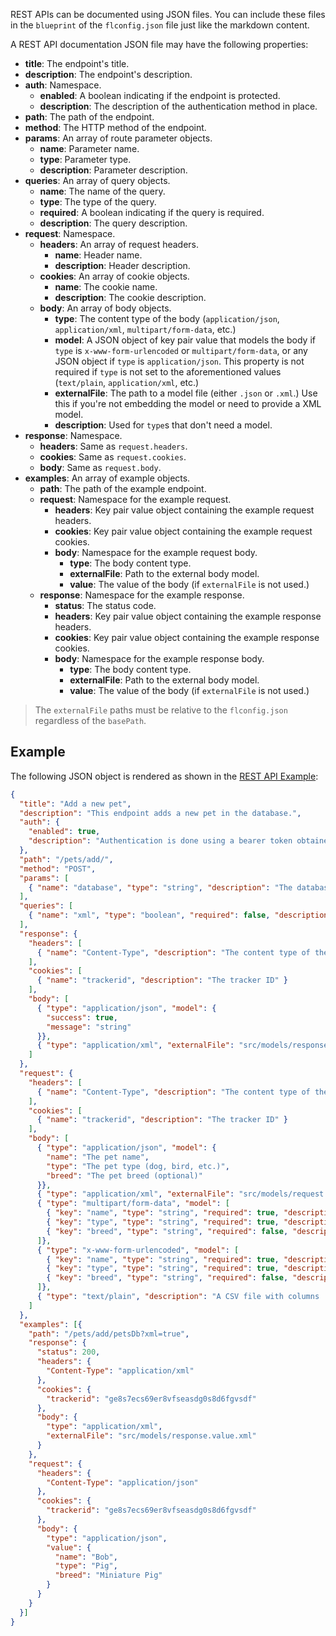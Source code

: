 REST APIs can be documented using JSON files. You can include these files in the `blueprint` of the `flconfig.json` file just like the markdown content.

A REST API documentation JSON file may have the following properties:

  - **title**: The endpoint's title.
  - **description**: The endpoint's description.
  - **auth**: Namespace.
    - **enabled**: A boolean indicating if the endpoint is protected.
    - **description**: The description of the authentication method in place.
  - **path**: The path of the endpoint.
  - **method**: The HTTP method of the endpoint.
  - **params**: An array of route parameter objects.
    - **name**: Parameter name.
    - **type**: Parameter type.
    - **description**: Parameter description.
  - **queries**: An array of query objects.
    - **name**: The name of the query.
    - **type**: The type of the query.
    - **required**: A boolean indicating if the query is required.
    - **description**: The query description.
  - **request**: Namespace.
    - **headers**: An array of request headers.
      - **name**: Header name.
      - **description**: Header description.
    - **cookies**: An array of cookie objects.
      - **name**: The cookie name.
      - **description**: The cookie description.
    - **body**: An array of body objects.
      - **type**: The content type of the body (`application/json`, `application/xml`, `multipart/form-data`, etc.)
      - **model**: A JSON object of key pair value that models the body if `type` is `x-www-form-urlencoded` or `multipart/form-data`, or any JSON object if `type` is `application/json`. This property is not required if `type` is not set to the aforementioned values (`text/plain`, `application/xml`, etc.)
      - **externalFile**: The path to a model file (either `.json` or `.xml`.) Use this if you're not embedding the model or need to provide a XML model.
      - **description**: Used for `type`s that don't need a model.
  - **response**: Namespace.
    - **headers**: Same as `request.headers`.
    - **cookies**: Same as `request.cookies`.
    - **body**: Same as `request.body`.
  - **examples**: An array of example objects.
    - **path**: The path of the example endpoint.
    - **request**: Namespace for the example request.
      - **headers**: Key pair value object containing the example request headers.
      - **cookies**: Key pair value object containing the example request cookies.
      - **body**: Namespace for the example request body.
        - **type**: The body content type.
        - **externalFile**: Path to the external body model.
        - **value**: The value of the body (if `externalFile` is not used.)
    - **response**: Namespace for the example response.
      - **status**: The status code.
      - **headers**: Key pair value object containing the example response headers.
      - **cookies**: Key pair value object containing the example response cookies.
      - **body**: Namespace for the example response body.
        - **type**: The body content type.
        - **externalFile**: Path to the external body model.
        - **value**: The value of the body (if `externalFile` is not used.)

> The `externalFile` paths must be relative to the `flconfig.json` regardless of the `basePath`.

## Example

The following JSON object is rendered as shown in the [REST API Example]({{versionRootPrefix}}/contents/rest-api-example):

```json
{
  "title": "Add a new pet",
  "description": "This endpoint adds a new pet in the database.",
  "auth": {
    "enabled": true,
    "description": "Authentication is done using a bearer token obtained from the `/auth/getToken` endpoint."
  },
  "path": "/pets/add/",
  "method": "POST",
  "params": [
    { "name": "database", "type": "string", "description": "The database name to add the pet in" }
  ],
  "queries": [
    { "name": "xml", "type": "boolean", "required": false, "description": "If present, the response type would be XML instead of JSON" }
  ],
  "response": {
    "headers": [
      { "name": "Content-Type", "description": "The content type of the body" }
    ],
    "cookies": [
      { "name": "trackerid", "description": "The tracker ID" }
    ],
    "body": [
      { "type": "application/json", "model": {
        "success": true,
        "message": "string"
      }},
      { "type": "application/xml", "externalFile": "src/models/response.model.xml" }
    ]
  },
  "request": {
    "headers": [
      { "name": "Content-Type", "description": "The content type of the body" }
    ],
    "cookies": [
      { "name": "trackerid", "description": "The tracker ID" }
    ],
    "body": [
      { "type": "application/json", "model": {
        "name": "The pet name",
        "type": "The pet type (dog, bird, etc.)",
        "breed": "The pet breed (optional)"
      }},
      { "type": "application/xml", "externalFile": "src/models/request.model.xml" },
      { "type": "multipart/form-data", "model": [
        { "key": "name", "type": "string", "required": true, "description": "The pet name" },
        { "key": "type", "type": "string", "required": true, "description": "The pet type (dog, bird, etc.)" },
        { "key": "breed", "type": "string", "required": false, "description": "The pet breed" }
      ]},
      { "type": "x-www-form-urlencoded", "model": [
        { "key": "name", "type": "string", "required": true, "description": "The pet name" },
        { "key": "type", "type": "string", "required": true, "description": "The pet type (dog, bird, etc.)" },
        { "key": "breed", "type": "string", "required": false, "description": "The pet breed" }
      ]},
      { "type": "text/plain", "description": "A CSV file with columns 'name', 'type', and 'breed'" }
    ]
  },
  "examples": [{
    "path": "/pets/add/petsDb?xml=true",
    "response": {
      "status": 200,
      "headers": {
        "Content-Type": "application/xml"
      },
      "cookies": {
        "trackerid": "ge8s7ecs69er8vfseasdg0s8d6fgvsdf"
      },
      "body": {
        "type": "application/xml",
        "externalFile": "src/models/response.value.xml"
      }
    },
    "request": {
      "headers": {
        "Content-Type": "application/json"
      },
      "cookies": {
        "trackerid": "ge8s7ecs69er8vfseasdg0s8d6fgvsdf"
      },
      "body": {
        "type": "application/json",
        "value": {
          "name": "Bob",
          "type": "Pig",
          "breed": "Miniature Pig"
        }
      }
    }
  }]
}
```
